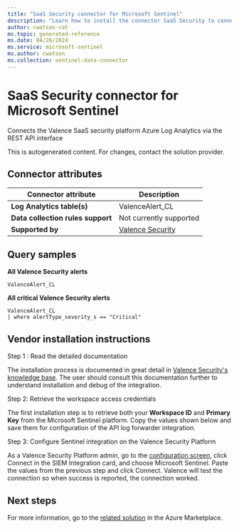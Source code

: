 ```yaml
---
title: "SaaS Security connector for Microsoft Sentinel"
description: "Learn how to install the connector SaaS Security to connect your data source to Microsoft Sentinel."
author: cwatson-cat
ms.topic: generated-reference
ms.date: 04/26/2024
ms.service: microsoft-sentinel
ms.author: cwatson
ms.collection: sentinel-data-connector
---
```


# SaaS Security connector for Microsoft Sentinel

Connects the Valence SaaS security platform Azure Log Analytics via the REST API interface

This is autogenerated content. For changes, contact the solution provider.

## Connector attributes

| Connector attribute | Description |
| --- | --- |
| **Log Analytics table(s)** | ValenceAlert_CL<br/> |
| **Data collection rules support** | Not currently supported |
| **Supported by** | [Valence Security](https://www.valencesecurity.com/) |

## Query samples

**All Valence Security alerts**

   ```kusto
ValenceAlert_CL
   ```

**All critical Valence Security alerts**

   ```kusto
ValenceAlert_CL 
   | where alertType_severity_s == "Critical"
   ```



## Vendor installation instructions

Step 1 : Read the detailed documentation

The installation process is documented in great detail in [Valence Security's knowledge base](https://support.valencesecurity.com). The user should consult this documentation further to understand installation and debug of the integration.

Step 2: Retrieve the workspace access credentials

The first installation step is to retrieve both your **Workspace ID** and **Primary Key** from the Microsoft Sentinel platform.
Copy the values shown below and save them for configuration of the API log forwarder integration.



Step 3: Configure Sentinel integration on the Valence Security Platform

As a Valence Security Platform admin, go to the [configuration screen](https://app.valencesecurity.com/settings/configuration), click Connect in the SIEM Integration card, and choose Microsoft Sentinel. Paste the values from the previous step and click Connect. Valence will test the connection so when success is reported, the connection worked.



## Next steps

For more information, go to the [related solution](https://azuremarketplace.microsoft.com/en-us/marketplace/apps/valencesecurityinc1673598943514.valence_sentinel_solution?tab=Overview) in the Azure Marketplace.
